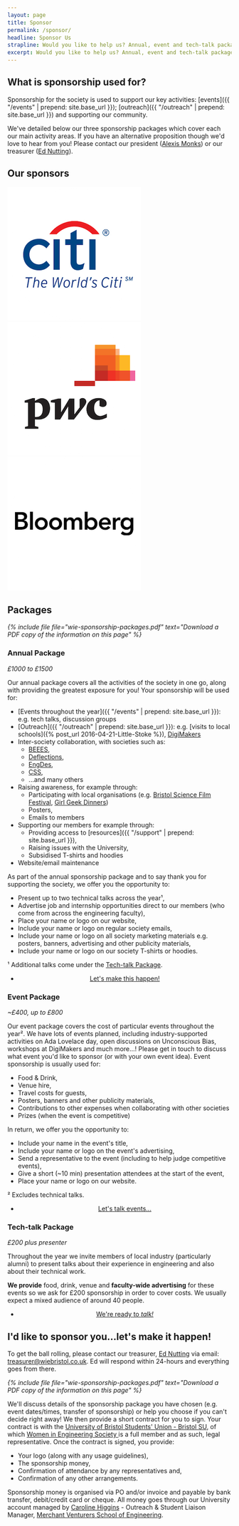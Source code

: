 ```yaml
---
layout: page
title: Sponsor
permalink: /sponsor/
headline: Sponsor Us
strapline: Would you like to help us? Annual, event and tech-talk packages available.
excerpt: Would you like to help us? Annual, event and tech-talk packages available.
---
```


## What is sponsorship used for?

Sponsorship for the society is used to support our key activities: [events]({{ "/events" | prepend: site.base_url }}); [outreach]({{ "/outreach" | prepend: site.base_url }}) and supporting our community.

We've detailed below our three sponsorship packages which cover each our main activity areas. If you have an alternative proposition though we'd love to hear from you! Please contact our president ([Alexis Monks](mailto:president@wiebristol.co.uk)) or our treasurer ([Ed Nutting](mailto:treasurer@wiebristol.co.uk)).

## Our sponsors

<div>
  <a href = "http://www.citigroup.com/citi/"><img src="/images/citi.png"></a>
  <a href = "http://www.pwc.co.uk"><img src="/images/pwc.png"></a>
  <a href = "http://www.bloomberg.com"><img src="/images/bloomberg.png"></a>
</div>

## Packages

<i>{% include file file="wie-sponsorship-packages.pdf" text="Download a PDF copy of the information on this page" %}</i>

### Annual Package

*£1000 to £1500*

Our annual package covers all the activities of the society in one go, along with providing the greatest exposure for you! Your sponsorship will be used for:

- [Events throughout the year]({{ "/events" | prepend: site.base_url }}): e.g. tech talks, discussion groups
- [Outreach]({{ "/outreach" | prepend: site.base_url }}): e.g. [visits to local schools]({% post_url 2016-04-21-Little-Stoke %}), [DigiMakers](http://http://www.digimakers.co.uk/)
- Inter-society collaboration, with societies such as:
  - [BEEES](http://www.beees.co.uk),
  - [Deflections](http://www.deflections.org.uk/),
  - [EngDes](http://www.bristolsu.org.uk/activities/societies/12773/),
  - [CSS](http://cssbristol.co.uk/),
  - ...and many others
- Raising awareness, for example through:
  - Participating with local organisations (e.g. [Bristol Science Film Festival](http://www.britishscienceassociation.org/Event/bristol-and-bath-branch-film-festival), [Girl Geek Dinners](http://bristol.girlgeekdinners.com))
  - Posters,
  - Emails to members
- Supporting our members for example through:
  - Providing access to [resources]({{ "/support" | prepend: site.base_url }}),
  - Raising issues with the University,
  - Subsidised T-shirts and hoodies
- Website/email maintenance

As part of the annual sponsorship package and to say thank you for supporting the society, we offer you the opportunity to:

- Present up to two technical talks across the year¹,
- Advertise job and internship opportunities direct to our members (who come from across the engineering faculty),
- Place your name or logo on our website,
- Include your name or logo on regular society emails,
- Include your name or logo on all society marketing materials e.g. posters, banners, advertising and other publicity materials,
- Include your name or logo on our society T-shirts or hoodies.

¹ Additional talks come under the [Tech-talk Package](#tech-talk-package).

<ul class="actions" style="text-align: center">
  <li>
    <a href="#id-like-to-sponsor-youlets-make-it-happen" class="button big">Let's make this happen!</a>
  </li>
</ul>

### Event Package

*~£400, up to £800*

Our event package covers the cost of particular events throughout the year². We have lots of events planned, including industry-supported activities on Ada Lovelace day, open discussions on Unconscious Bias, workshops at DigiMakers and much more...! Please get in touch to discuss what event you'd like to sponsor (or with your own event idea). Event sponsorship is usually used for:

- Food & Drink,
- Venue hire,
- Travel costs for guests,
- Posters, banners and other publicity materials,
- Contributions to other expenses when collaborating with other societies
- Prizes (when the event is competitive)

In return, we offer you the opportunity to:

- Include your name in the event's title,
- Include your name or logo on the event's advertising,
- Send a representative to the event (including to help judge competitive events),
- Give a short (~10 min) presentation attendees at the start of the event,
- Place your name or logo on our website.

² Excludes technical talks.

<ul class="actions" style="text-align: center">
  <li>
    <a href="#id-like-to-sponsor-youlets-make-it-happen" class="button big">Let's talk events...</a>
  </li>
</ul>

### Tech-talk Package

*£200 plus presenter*

Throughout the year we invite members of local industry (particularly alumni) to present talks about their experience in engineering and also about their technical work.

**We provide** food, drink, venue and **faculty-wide advertising** for these events so we ask for £200 sponsorship in order to cover costs. We usually expect a mixed audience of around 40 people.

<ul class="actions" style="text-align: center">
  <li>
    <a href="#id-like-to-sponsor-youlets-make-it-happen" class="button big">We're ready to <i>talk!</i></a>
  </li>
</ul>

## I'd like to sponsor you...let's make it happen!

To get the ball rolling, please contact our treasurer, [Ed Nutting](mailto:treasurer@wiebristol.co.uk) via email: [treasurer@wiebristol.co.uk](mailto:treasurer@wiebristol.co.uk). Ed will respond within 24-hours and everything goes from there.

<i>{% include file file="wie-sponsorship-packages.pdf" text="Download a PDF copy of the information on this page" %}</i>

We'll discuss details of the sponsorship package you have chosen (e.g. event dates/times, transfer of sponsorship) or help you choose if you can't decide right away! We then provide a short contract for you to sign. Your contract is with the [University of Bristol Students' Union - Bristol SU](https://www.bristolsu.org.uk/), of which [Women in Engineering Society ](https://www.bristolsu.org.uk/activities/societies/13000/) is a full member and as such, legal representative. Once the contract is signed, you provide:

  - Your logo (along with any usage guidelines),
  - The sponsorship money,
  - Confirmation of attendance by any representatives and,
  - Confirmation of any other arrangements.

Sponsorship money is organised via PO and/or invoice and payable by bank transfer, debit/credit card or cheque. All money goes through our University account managed by [Caroline Higgins](http://www.bristol.ac.uk/engineering/people/caroline-higgins/index.html) - Outreach & Student Liaison Manager, [Merchant Venturers School of Engineering](http://www.bristol.ac.uk/engineering/about/mven/).
